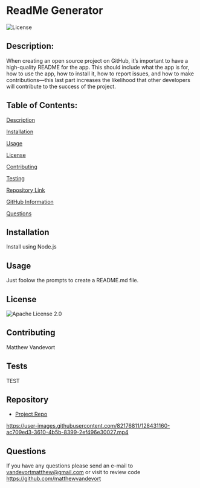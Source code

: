 # **ReadMe Generator**

  ![License](https://img.shields.io/badge/license-Apache%202.0-blue.svg)

  ## Description:
  When creating an open source project on GitHub, it’s important to have a high-quality README for the app. This should include what the app is for, how to use the app, how to install it, how to report issues, and how to make contributions—this last part increases the likelihood that other developers will contribute to the success of the project.

  ## Table of Contents:
  
[Description](#description)
  
[Installation](#installation)
  
[Usage](#usage)
  
[License](#license)
  
[Contributing](#contributing)
  
[Testing](#tests)
  
[Repository Link](#repo)
  
[GitHub Information](#githubUsername)
  
[Questions](##questions)
  
  ## Installation
  Install using Node.js

  ## Usage
  Just foolow the prompts to create a README.md file.

  ## License
  ![Apache License 2.0](http://www.apache.org/licenses/LICENSE-2.0)

  ## Contributing
  Matthew Vandevort

  ## Tests
  TEST

  ## Repository
  - [Project Repo](https://github.com/matthewvandevort/Good-README-Generator)

https://user-images.githubusercontent.com/82176811/128431160-ac709ed3-3610-4b5b-8399-2ef496e30027.mp4




  ## Questions
  If you have any questions please send an e-mail to vandevortmatthew@gmail.com or visit to review code https://github.com/matthewvandevort

